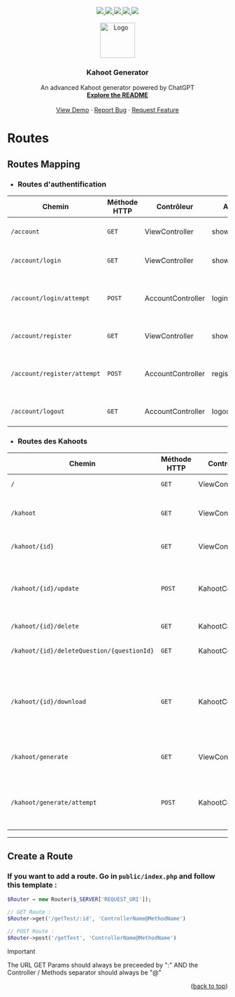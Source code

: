 <a name="readme-top"></a>

<div align="center">
  <a href="https://github.com/KahootGenerator/KahootGenerator/graphs/contributors" target="_blank">
    <img src="https://img.shields.io/github/contributors/KahootGenerator/KahootGenerator?style=for-the-badge">
  </a>
  <a href="https://github.com/KahootGenerator/KahootGenerator/network/members" target="_blank">
    <img src="https://img.shields.io/github/forks/KahootGenerator/KahootGenerator?style=for-the-badge">
  </a>
  <a href="https://github.com/KahootGenerator/KahootGenerator/stargazers" target="_blank">
    <img src="https://img.shields.io/github/stars/KahootGenerator/KahootGenerator?style=for-the-badge">
  </a>
  <a href="https://github.com/KahootGenerator/KahootGenerator/issues" target="_blank">
    <img src="https://img.shields.io/github/issues/KahootGenerator/KahootGenerator?style=for-the-badge">
  </a>
  <a href="https://github.com/KahootGenerator/KahootGenerator/blob/master/LICENSE.txt" target="_blank">
    <img src="https://img.shields.io/github/license/KahootGenerator/KahootGenerator?style=for-the-badge">
  </a>
</div>


<!-- PROJECT LOGO -->
<br />
<div align="center">
  <a href="https://github.com/othneildrew/Best-README-Template">
    <img src="https://github.com/KahootGenerator/KahootGenerator/blob/c331d3fea2e6bf6712f101044865664956dcf2ff/public/img/logo.webp" alt="Logo" width="80" height="80">
  </a>

  <h3 align="center">Kahoot Generator</h3>

  <p align="center">
     An advanced Kahoot generator powered by ChatGPT
    <br />
    <a href="https://github.com/KahootGenerator/KahootGenerator/blob/main/README.md"><strong>Explore the README</strong></a>
    <br />
    <br />
    <a href="https://youtube.com">View Demo</a>
    ·
    <a href="https://github.com/KahootGenerator/KahootGenerator/issues/new?labels=bug&template=bug-report---.md">Report Bug</a>
    ·
    <a href="https://github.com/KahootGenerator/KahootGenerator/issues/new?labels=enhancement&template=feature-request---.md">Request Feature</a>
  </p>
</div>

# Routes

## Routes Mapping

- ### Routes d'authentification

| Chemin   | Méthode HTTP | Contrôleur     | Action         | Paramètres                                  | Description                                      |
|----------|---------------|----------------|----------------|---------------------------------------------|--------------------------------------------------|
| `/account` | `GET`         | ViewController | showAccount  | Aucun                                       | Affiche la page de gestion du compte               |
| `/account/login` | `GET`        | ViewController | showLogin          | Aucun       | Affiche la page de connexion à un compte             |
| `/account/login/attempt` | `POST`        | AccountController | login          | `username` (string), `password` (string)       | Traite les données du form pour valider la connexion ou non             |
| `/account/register` | `GET`        | ViewController | showRegister          | Aucun       | Affiche la page d'enregistrement à un compte             |
| `/account/register/attempt` | `POST`        | AccountController | register          | `username` (string), `password` (string)       | Traite les données du form pour valider l'enregistrement ou non             |
| `/account/logout`| `GET`        | AccountController | logout         | Aucun                                       | Déconnecte l'utilisateur en cours de session     |

- ### Routes des Kahoots

| Chemin             | Méthode HTTP | Contrôleur       | Action   | Paramètres                             | Description                                |
|--------------------|--------------|------------------|----------|----------------------------------------|--------------------------------------------|
| `/` | `GET`        | ViewController | showIndex   | Aucun                                  | Affiche la page d'accueil            |
| `/kahoot`        | `GET`       | ViewController | showAllKahoot    | Aucun     | Affiche la liste de tout les Kahoot généré par l'utilisateur         |
| `/kahoot/{id}`   | `GET`        | ViewController | showOneKahoot     | `id` (string)                             | Affiche les détails d'un Kahoot           |
| `/kahoot/{id}/update`   | `POST`        | KahootController | updateKahoot     | `id` (string)                             | Traite les données du form pour valider les modifications ou non          |
| `/kahoot/{id}/delete`   | `GET`        | KahootController | deleteKahoot     | `id` (string)                             | Supprime un kahoot           |
| `/kahoot/{id}/deleteQuestion/{questionId}`   | `GET`        | KahootController | deleteQuestion     | `id` (string), `questionId` (string)                       | Supprime une question d'un kahoot           |
| `/kahoot/{id}/download`   | `GET`        | KahootController | downloadKahoot     | `id` (string)                             | Génère un fichier .xlsx importable sur le site de kahoot et le rend disponible au téléchargement           |
| `/kahoot/generate`   | `GET`        | ViewController | showGenerate     | Aucun                             | Affiche le formulaire de génération de Kahoot        |
| `/kahoot/generate/attempt`   | `POST`        | KahootController | generate     | `theme` (string), `questionCount` (int), `difficulty` (int), `includeTrueOrFalse` (boolean), `langage` (int)                            | Affiche le formulaire de génération de Kahoot        |

---

## Create a Route

### If you want to add a route. Go in `public/index.php` and follow this template :

```PHP
$Router = new Router($_SERVER['REQUEST_URI']);

// GET Route :
$Router->get('/getTest/:id', 'ControllerName@MethodName')

// POST Route :
$Router->post('/getTest', 'ControllerName@MethodName')
```

> [!IMPORTANT]
> The URL GET Params should always be preceeded by ":" 
> AND the Controller / Methods separator should always be "@"
<p align="right">(<a href="#readme-top">back to top</a>)</p>
